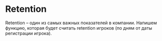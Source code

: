 # Retention
Retention – один из самых важных показателей в компании. Напишем функцию, которая будет считать retention игроков (по дням от даты регистрации игрока).
